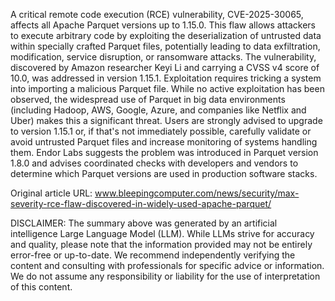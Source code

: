 A critical remote code execution (RCE) vulnerability, CVE-2025-30065, affects all Apache Parquet versions up to 1.15.0. This flaw allows attackers to execute arbitrary code by exploiting the deserialization of untrusted data within specially crafted Parquet files, potentially leading to data exfiltration, modification, service disruption, or ransomware attacks.  The vulnerability, discovered by Amazon researcher Keyi Li and carrying a CVSS v4 score of 10.0, was addressed in version 1.15.1.  Exploitation requires tricking a system into importing a malicious Parquet file.  While no active exploitation has been observed, the widespread use of Parquet in big data environments (including Hadoop, AWS, Google, Azure, and companies like Netflix and Uber) makes this a significant threat. Users are strongly advised to upgrade to version 1.15.1 or, if that's not immediately possible, carefully validate or avoid untrusted Parquet files and increase monitoring of systems handling them.  Endor Labs suggests the problem was introduced in Parquet version 1.8.0 and advises coordinated checks with developers and vendors to determine which Parquet versions are used in production software stacks.

Original article URL: www.bleepingcomputer.com/news/security/max-severity-rce-flaw-discovered-in-widely-used-apache-parquet/

DISCLAIMER: The summary above was generated by an artificial intelligence Large Language Model (LLM). While LLMs strive for accuracy and quality, please note that the information provided may not be entirely error-free or up-to-date. We recommend independently verifying the content and consulting with professionals for specific advice or information. We do not assume any responsibility or liability for the use of interpretation of this content.

